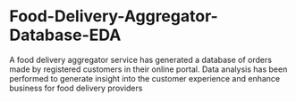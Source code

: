 # Food-Delivery-Aggregator-Database-EDA
A food delivery aggregator service has generated a database of orders made by registered customers in their online portal. Data analysis has been performed to generate insight into the customer experience and enhance business for food delivery providers
